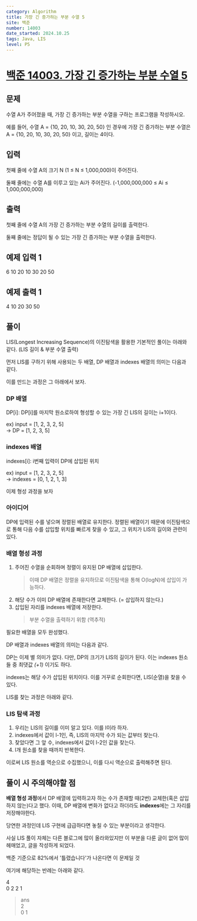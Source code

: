 ```yaml
---
category: Algorithm
title: 가장 긴 증가하는 부분 수열 5
site: 백준
number: 14003
date_started: 2024.10.25
tags: Java, LIS
level: P5
---
```

# [백준 14003. 가장 긴 증가하는 부분 수열 5](https://www.acmicpc.net/problem/14003)

## 문제

수열 A가 주어졌을 때, 가장 긴 증가하는 부분 수열을 구하는 프로그램을 작성하시오.

예를 들어, 수열 A = {10, 20, 10, 30, 20, 50} 인 경우에 가장 긴 증가하는 부분 수열은 A = {10, 20, 10, 30, 20, 50} 이고, 길이는 4이다.

## 입력
첫째 줄에 수열 A의 크기 N (1 ≤ N ≤ 1,000,000)이 주어진다.

둘째 줄에는 수열 A를 이루고 있는 Ai가 주어진다. (-1,000,000,000 ≤ Ai ≤ 1,000,000,000)

## 출력
첫째 줄에 수열 A의 가장 긴 증가하는 부분 수열의 길이를 출력한다.

둘째 줄에는 정답이 될 수 있는 가장 긴 증가하는 부분 수열을 출력한다.

## 예제 입력 1
6
10 20 10 30 20 50

## 예제 출력 1
4
10 20 30 50

## 풀이

LIS(Longest Increasing Sequence)의 이진탐색을 활용한 기본적인 풀이는 아래와 같다. (LIS 길이 & 부분 수열 출력)

먼저 LIS를 구하기 위해 사용되는 두 배열, DP 배열과 indexes 배열의 의미는 다음과 같다.

이를 만드는 과정은 그 아래에서 보자.

### DP 배열
DP[i]: DP[i]를 마지막 원소로하여 형성할 수 있는 가장 긴 LIS의 길이는 i+1이다.

ex) input = [1, 2, 3, 2, 5]  
    -> DP = [1, 2, 3, 5]

### indexes 배열
indexes[i]: i번째 입력이 DP에 삽입된 위치

ex) input = [1, 2, 3, 2, 5]  
    -> indexes = [0, 1, 2, 1, 3]

이제 형성 과정을 보자

### 아이디어
 DP에 입력된 수를 넣으며 정렬된 배열로 유지한다. 정렬된 배열이기 때문에 이진탐색으로 통해 다음 수를 삽입할 위치를 빠르게 찾을 수 있고, 그 위치가 LIS의 길이와 관련이 있다.

### 배열 형성 과정

1. 주어진 수열을 순회하며 정렬이 유지된 DP 배열에 삽입한다.
    > 이때 DP 배열은 정렬을 유지하므로 이진탐색을 통해 O(logN)에 삽입이 가능하다.
2. 해당 수가 이미 DP 배열에 존재한다면 교체한다. (= 삽입하지 않는다.)
3. 삽입된 자리를 indexes 배열에 저장한다.
    > 부분 수열을 출력하기 위함 (역추적)

필요한 배열을 모두 완성했다.

DP 배열과 indexes 배열의 의미는 다음과 같다.

DP는 이제 별 의미가 없다. 다만, DP의 크기가 LIS의 길이가 된다. 이는 indexes 원소들 중 최댓값 *(+1)* 이기도 하다.

indexes는 해당 수가 삽입된 위치이다. 이를 거꾸로 순회한다면, LIS(순열)을 찾을 수 있다.

LIS를 찾는 과정은 아래와 같다.

### LIS 탐색 과정

1. 우리는 LIS의 길이를 이미 알고 있다. 이를 l이라 하자.
2. indexes에서 값이 l-1인, 즉, LIS의 마지막 수가 되는 값부터 찾는다.
3. 찾았다면 그 앞 수, indexes에서 값이 l-2인 값을 찾는다.
4. l개 원소를 찾을 때까지 반복한다.

이로써 LIS 원소를 역순으로 수집했으니, 이를 다시 역순으로 출력해주면 된다.

## 풀이 시 주의해야할 점

**배열 형성 과정**에서 DP 배열에 입력하고자 하는 수가 존재할 때(2번) 교체한(혹은 삽입하지 않는)다고 했다. 이때, DP 배열에 변화가 없다고 하더라도 **indexes**에는 그 자리를 저장해야한다.

당연한 과정인데 LIS 구현에 급급하다면 놓칠 수 있는 부분이라고 생각한다.

사실 LIS 풀이 자체는 다른 블로그에 많이 올라와있지만 이 부분을 다룬 글이 없어 많이 헤매었고, 글을 작성하게 되었다.

백준 기준으로 82%에서 '틀렸습니다'가 나온다면 이 문제일 것

여기에 해당하는 반례는 아래와 같다.

4  
0 2 2 1

> ans  
2  
0 1
